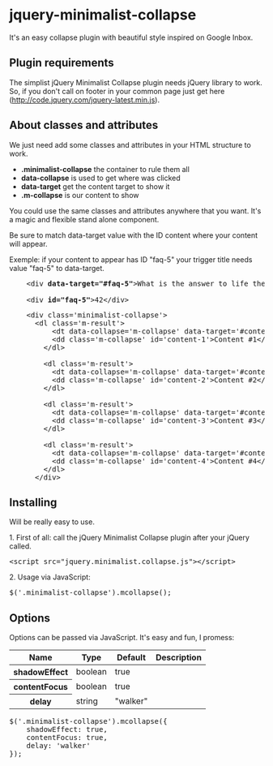 # jquery-minimalist-collapse
It's an easy collapse plugin with beautiful style inspired on Google Inbox.

<h2>Plugin requirements</h2>
<p>The simplist jQuery Minimalist Collapse plugin needs jQuery library to work. So, if you don't call on footer in your common page just get here (<a href="http://code.jquery.com/jquery-latest.min.js">http://code.jquery.com/jquery-latest.min.js</a>).</p>

<h2>About classes and attributes</h2>
<p>We just need add some classes and attributes in your HTML structure to work.</p>
<ul>
    <li><strong>.minimalist-collapse</strong> the container to rule them all</li>
    <li><strong>data-collapse</strong> is used to get where was clicked</li>
    <li><strong>data-target</strong> get the content target to show it</li>
    <li><strong>.m-collapse</strong> is our content to show</li>
</ul>

<p>You could use the same classes and attributes anywhere that you want. It's a magic and flexible stand alone component.</p>
<p>Be sure to match data-target value with the ID content where your content will appear.</p>
<p>Exemple: if your content to appear has ID "faq-5" your trigger title needs value "faq-5" to data-target.</p>

<pre>
    &lt;div <strong>data-target=&quot;#faq-5&quot;</strong>&gt;What is the answer to life the universe and everything?&lt;/div&gt;<br />
    &lt;div <strong>id=&quot;faq-5&quot;</strong>&gt;42&lt;/div&gt;
</pre>

<pre>
    &lt;div class='minimalist-collapse'&gt;
      &lt;dl class='m-result'&gt;
          &lt;dt data-collapse='m-collapse' data-target='#content-1'&gt;Title #1&lt;/dt&gt;
          &lt;dd class='m-collapse' id='content-1'&gt;Content #1&lt;/dd&gt;
        &lt;/dl&gt;

        &lt;dl class='m-result'&gt;
          &lt;dt data-collapse='m-collapse' data-target='#content-2'&gt;Title #2&lt;/dt&gt;
          &lt;dd class='m-collapse' id='content-2'&gt;Content #2&lt;/dd&gt;
        &lt;/dl&gt;

        &lt;dl class='m-result'&gt;
          &lt;dt data-collapse='m-collapse' data-target='#content-3'&gt;Title #3&lt;/dt&gt;
          &lt;dd class='m-collapse' id='content-3'&gt;Content #3&lt;/dd&gt;
        &lt;/dl&gt;

        &lt;dl class='m-result'&gt;
          &lt;dt data-collapse='m-collapse' data-target='#content-4'&gt;Title #4&lt;/dt&gt;
          &lt;dd class='m-collapse' id='content-4'&gt;Content #4&lt;/dd&gt;
        &lt;/dl&gt;
      &lt;/div&gt;
</pre>

<h2>Installing</h2>
<p>Will be really easy to use.</p>

<p>1. First of all: call the jQuery Minimalist Collapse plugin after your jQuery called.</p>
<pre>&lt;script src=&quot;jquery.minimalist.collapse.js&quot;&gt;&lt;/script&gt;</pre>
<p>2. Usage via JavaScript:</p>
<pre>$('.minimalist-collapse').mcollapse();</pre>

<h2>Options</h2>
<p>Options can be passed via JavaScript. It's easy and fun, I promess:</p>
<table>
    <thead>
        <tr>
            <th>Name</th>
            <th>Type</th>
            <th>Default</th>
            <th>Description</th>
        </tr>
    </thead>
    <tbody>
        <tr>
            <th>shadowEffect</th>
            <td>boolean</td>
            <td>true</td>
            <td></td>
        </tr>
        <tr>
            <th>contentFocus</th>
            <td>boolean</td>
            <td>true</td>
            <td></td>
        </tr>
        <tr>
            <th>delay</th>
            <td>string</td>
            <td>"walker"</td>
            <td></td>
        </tr>
    </tbody>
</table>

<pre>
$('.minimalist-collapse').mcollapse({
    shadowEffect: true,
    contentFocus: true,
    delay: 'walker'
});</pre>
